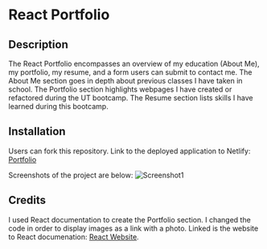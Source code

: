 # React Portfolio

## Description

The React Portfolio encompasses an overview of my education (About Me), my portfolio, my resume, and a form users can submit to contact me. The About Me section goes in depth about previous classes I have taken in school. The Portfolio section highlights webpages I have created or refactored during the UT bootcamp. The Resume section lists skills I have learned during this bootcamp.

## Installation

Users can fork this repository. Link to the deployed application to Netlify: [Portfolio]()

Screenshots of the project are below:
![Screenshot1]()

## Credits

I used React documentation to create the Portfolio section. I changed the code in order to display images as a link with a photo. Linked is the website to React documenation: [React Website](https://react.dev/).